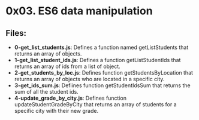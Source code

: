 # 0x03. ES6 data manipulation
## Files:
- **0-get_list_students.js**: Defines a function named getListStudents that returns an array of objects.
- **1-get_list_student_ids.js**: Defines a function getListStudentIds that returns an array of ids from a list of object.
- **2-get_students_by_loc.js**: Defines function getStudentsByLocation that returns an array of objects who are located in a specific city.
- **3-get_ids_sum.js**: Defiines function getStudentIdsSum that returns the sum of all the student ids.
- **4-update_grade_by_city.js**: Defines  function updateStudentGradeByCity that returns an array of students for a specific city with their new grade.
